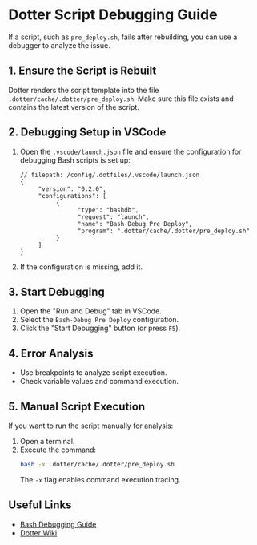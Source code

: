 # Dotter Script Debugging Guide

If a script, such as `pre_deploy.sh`, fails after rebuilding, you can use a debugger to analyze the issue.

## 1. Ensure the Script is Rebuilt
Dotter renders the script template into the file `.dotter/cache/.dotter/pre_deploy.sh`. Make sure this file exists and contains the latest version of the script.

## 2. Debugging Setup in VSCode
1. Open the `.vscode/launch.json` file and ensure the configuration for debugging Bash scripts is set up:
    ```jsonc
    // filepath: /config/.dotfiles/.vscode/launch.json
    {
         "version": "0.2.0",
         "configurations": [
              {
                    "type": "bashdb",
                    "request": "launch",
                    "name": "Bash-Debug Pre Deploy",
                    "program": ".dotter/cache/.dotter/pre_deploy.sh"
              }
         ]
    }
    ```

2. If the configuration is missing, add it.

## 3. Start Debugging
1. Open the "Run and Debug" tab in VSCode.
2. Select the `Bash-Debug Pre Deploy` configuration.
3. Click the "Start Debugging" button (or press `F5`).

## 4. Error Analysis
- Use breakpoints to analyze script execution.
- Check variable values and command execution.

## 5. Manual Script Execution
If you want to run the script manually for analysis:
1. Open a terminal.
2. Execute the command:
    ```bash
    bash -x .dotter/cache/.dotter/pre_deploy.sh
    ```
    The `-x` flag enables command execution tracing.

## Useful Links
- [Bash Debugging Guide](https://www.gnu.org/software/bash/manual/html_node/The-Set-Builtin.html)
- [Dotter Wiki](https://github.com/SuperCuber/dotter/wiki)

